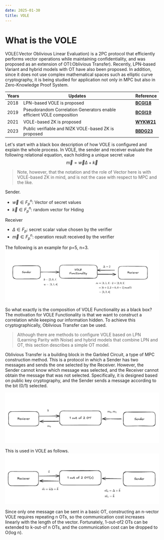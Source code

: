 ```yaml
---
date: 2025-01-30
title: VOLE
---
```

# What is the VOLE

VOLE(:Vector Oblivious Linear Evaluation) is a 2PC protocol that efficiently performs vector operations while maintaining confidentiality, and was proposed as an extension of OT(:Oblivious Transfer).
Recently, LPN-based Variant and hybrid models with OT have also been proposed.
In addition, since it does not use complex mathematical spaces such as elliptic curve cryptography, it is being studied for application not only in MPC but also in Zero-Knowledge Proof System.

|Years|Updates|Reference|
| ---- | ------------------------------------------------------- | -------------------------------------------------- |
| 2018 | LPN-based VOLE is proposed                                    | **[BCGI18](https://eprint.iacr.org/2019/273)**     |
| 2019 | Pseudorandom Correlation Generators enable efficient VOLE composition | **[BCGI19](https://eprint.iacr.org/2019/448)**     |
| 2021 | VOLE-based ZK is proposed                                        | **[WYKW21](https://eprint.iacr.org/2020/925.pdf)** |
| 2023 | Public verifiable and NIZK VOLE-based ZK is proposed                | **[BBDG23](https://eprint.iacr.org/2023/996)**     |

Let's start with a black box description of how VOLE is configured and explain the whole process.
In VOLE, the sender and receiver evaluate the following relational equation, each holding a unique secret value
$$\vec{m}=\vec{w}\Delta+\vec{k}$$
>Note, however, that the notation and the role of Vector here is with VOLE-based ZK in mind, and is not the case with respect to MPC and the like.

Sender.
- $\vec{w}\in{F^n_p}$: Vector of secret values
- $\vec{k}\in{F^n_p}$: random vector for Hiding

Receiver
- $\Delta\in{F_p}$: secret scalar value chosen by the verifier
- $\vec{m}\in{F^n_p}$: operation result received by the verifier

The following is an example for p=5, n=3.
![alt text](./image/example.png)

So what exactly is the composition of VOLE Functionality as a black box?
The motivation for VOLE Functionality is that we want to construct a correlation while keeping our information hidden. To achieve this cryptographically, Oblivious Transfer can be used.

>Although there are methods to configure VOLE based on LPN (Learning Parity with Noise) and hybrid models that combine LPN and OT, this section describes a simple OT model.

Oblivious Transfer is a building block in the Garbled Circuit, a type of MPC construction method.
This is a protocol in which a Sender has two messages and sends the one selected by the Receiver. However, the Sender cannot know which message was selected, and the Receiver cannot obtain the message that was not selected.
Specifically, it is designed based on public key cryptography, and the Sender sends a message according to the bit (0/1) selected.

![alt text](./image/ot.png)

This is used in VOLE as follows.
![alt text](./image/correlation.png)

Since only one message can be sent in a basic OT, constructing an n-vector VOLE requires repeating n OTs, so the communication cost increases linearly with the length of the vector. Fortunately, 1-out-of2 OTs can be extended to k-out-of n OTs, and the communication cost can be dropped to O(log n).
